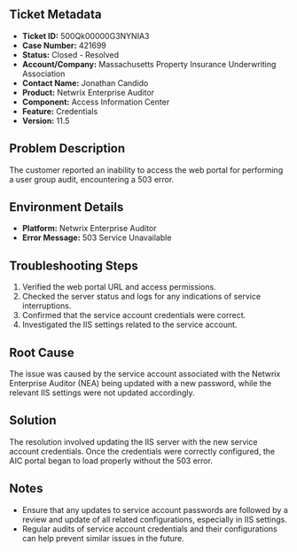 ## Ticket Metadata
- **Ticket ID:** 500Qk00000G3NYNIA3
- **Case Number:** 421699
- **Status:** Closed - Resolved
- **Account/Company:** Massachusetts Property Insurance Underwriting Association
- **Contact Name:** Jonathan Candido
- **Product:** Netwrix Enterprise Auditor
- **Component:** Access Information Center
- **Feature:** Credentials
- **Version:** 11.5

## Problem Description
The customer reported an inability to access the web portal for performing a user group audit, encountering a 503 error.

## Environment Details
- **Platform:** Netwrix Enterprise Auditor
- **Error Message:** 503 Service Unavailable

## Troubleshooting Steps
1. Verified the web portal URL and access permissions.
2. Checked the server status and logs for any indications of service interruptions.
3. Confirmed that the service account credentials were correct.
4. Investigated the IIS settings related to the service account.

## Root Cause
The issue was caused by the service account associated with the Netwrix Enterprise Auditor (NEA) being updated with a new password, while the relevant IIS settings were not updated accordingly.

## Solution
The resolution involved updating the IIS server with the new service account credentials. Once the credentials were correctly configured, the AIC portal began to load properly without the 503 error.

## Notes
- Ensure that any updates to service account passwords are followed by a review and update of all related configurations, especially in IIS settings.
- Regular audits of service account credentials and their configurations can help prevent similar issues in the future.